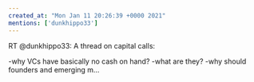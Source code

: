 ```yaml
---
created_at: "Mon Jan 11 20:26:39 +0000 2021"
mentions: ['dunkhippo33']
---
```


RT @dunkhippo33: A thread on capital calls: 

-why VCs have basically no cash on hand?
-what are they? 
-why should founders and emerging m…